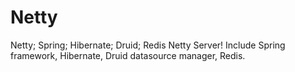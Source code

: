 # Netty
Netty; Spring; Hibernate; Druid; Redis
Netty Server!
Include Spring framework, Hibernate, Druid datasource manager, Redis.
